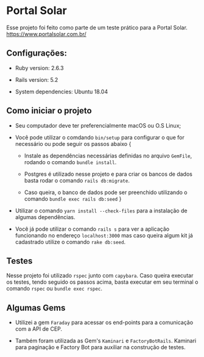# Portal Solar
  Esse projeto foi feito como parte de um teste prático para a Portal Solar.
  https://www.portalsolar.com.br/
## Configurações: 

* Ruby version: 2.6.3

* Rails version: 5.2

* System dependencies: Ubuntu 18.04

## Como iniciar o projeto

* Seu computador deve ter preferencialmente macOS ou O.S Linux;

* Você pode utilizar o comdando `bin/setup` para configurar o que for necessário ou pode seguir os passos abaixo
{
  * Instale as dependências necessárias  definidas no    arquivo  `GemFile`, rodando o comando `bundle install`. 

  * Postgres é utilizado nesse projeto e para criar os bancos de dados basta rodar o comando `rails db:migrate`.

  * Caso queira, o banco de dados pode ser preenchido utilizando o comando `bundle exec rails db:seed`
}

* Utilizar o comando `yarn install --check-files` para a instalação de algumas dependências.

* Você já pode utilizar o comando `rails s` para ver a aplicação funcionando no endereço `localhost:3000` mas caso queira algum kit já cadastrado utilize o comando `rake db:seed`.

## Testes

  Nesse projeto foi utilizado `rspec` junto com `capybara`. Caso queira executar os testes, tendo seguido os passos acima, basta executar em seu terminal o comando `rspec` ou `bundle exec rspec`.

## Algumas Gems

* Utilizei a gem `Faraday` para acessar os end-points para a comunicação com a API de CEP.

* Também foram utilizada as Gem's `Kaminari` e `FactoryBotRails`. Kaminari para paginação e Factory Bot para auxiliar na construção de testes.